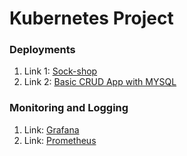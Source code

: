 # Kubernetes Project

### Deployments

1. Link 1: [Sock-shop](https://sock-shop.ekene.tech)
2. Link 2: [Basic CRUD App with MYSQL](https://web-app.ekene.tech)

### Monitoring and Logging
1. Link: [Grafana](https://grafana.ekene.tech)
2. Link: [Prometheus](https://prometheus.ekene.tech)


